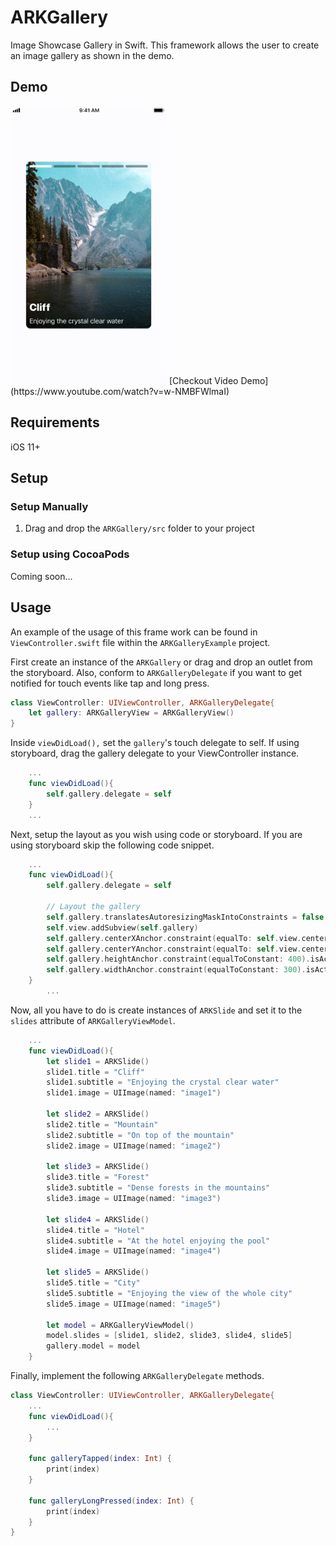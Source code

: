 # ARKGallery
Image Showcase Gallery in Swift. This framework allows the user to create an image gallery as shown in the demo. 

## Demo
<img src="ARKGalleryExample/demo/demo.gif" width="250">
[Checkout Video Demo](https://www.youtube.com/watch?v=w-NMBFWlmaI)

## Requirements
iOS 11+

## Setup
### Setup Manually
1.  Drag and drop the `ARKGallery/src` folder to your project

### Setup using CocoaPods
Coming soon...

## Usage
An example of the usage of this frame work can be found in `ViewController.swift` file within the `ARKGalleryExample` project.

First create an instance of the `ARKGallery` or drag and drop an outlet from the storyboard. Also, conform to `ARKGalleryDelegate` if you want to get notified for touch events like tap and long press. 
```swift
class ViewController: UIViewController, ARKGalleryDelegate{
    let gallery: ARKGalleryView = ARKGalleryView()
}
```

Inside `viewDidLoad(),` set the `gallery`'s touch delegate to self. If using storyboard, drag the gallery delegate to your ViewController instance.
```swift
    ...
    func viewDidLoad(){
        self.gallery.delegate = self
    }
    ...
```

Next, setup the layout as you wish using code or storyboard. If you are using storyboard skip the following code snippet. 
```swift
    ...
    func viewDidLoad(){
        self.gallery.delegate = self
        
        // Layout the gallery
        self.gallery.translatesAutoresizingMaskIntoConstraints = false
        self.view.addSubview(self.gallery)
        self.gallery.centerXAnchor.constraint(equalTo: self.view.centerXAnchor).isActive = true
        self.gallery.centerYAnchor.constraint(equalTo: self.view.centerYAnchor).isActive = true
        self.gallery.heightAnchor.constraint(equalToConstant: 400).isActive = true
        self.gallery.widthAnchor.constraint(equalToConstant: 300).isActive = true
    }
        ...
```

Now, all you have to do is create instances of `ARKSlide` and set it to the `slides` attribute of `ARKGalleryViewModel`.
```swift
    ... 
    func viewDidLoad(){
        let slide1 = ARKSlide()
        slide1.title = "Cliff"
        slide1.subtitle = "Enjoying the crystal clear water"
        slide1.image = UIImage(named: "image1")

        let slide2 = ARKSlide()
        slide2.title = "Mountain"
        slide2.subtitle = "On top of the mountain"
        slide2.image = UIImage(named: "image2")

        let slide3 = ARKSlide()
        slide3.title = "Forest"
        slide3.subtitle = "Dense forests in the mountains"
        slide3.image = UIImage(named: "image3")

        let slide4 = ARKSlide()
        slide4.title = "Hotel"
        slide4.subtitle = "At the hotel enjoying the pool"
        slide4.image = UIImage(named: "image4")

        let slide5 = ARKSlide()
        slide5.title = "City"
        slide5.subtitle = "Enjoying the view of the whole city"
        slide5.image = UIImage(named: "image5")

        let model = ARKGalleryViewModel()
        model.slides = [slide1, slide2, slide3, slide4, slide5]
        gallery.model = model
    }
```

Finally, implement the following `ARKGalleryDelegate` methods.

```swift
class ViewController: UIViewController, ARKGalleryDelegate{
    ...
    func viewDidLoad(){
        ...
    }
    
    func galleryTapped(index: Int) {
        print(index)
    }

    func galleryLongPressed(index: Int) {
        print(index)
    }
}

```

